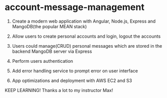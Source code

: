 # account-message-management

1. Create a modern web application with Angular, Node.js, Express and MangoDB(the popular MEAN stack)

2. Allow users to create personal accounts and login, logout the accounts

3. Users could manage(CRUD) personal messages which are stored in the backend MangoDB server via Express

4. Perform users authentication

5. Add error handling service to prompt error on user interface

6. App optimizations and deployment with AWS EC2 and S3

KEEP LEARNING! Thanks a lot to my instructor Max!
